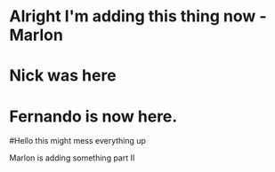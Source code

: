 # Alright I'm adding this thing now -Marlon
# Nick was here
# Fernando is now here.




#Hello this might mess everything up


Marlon is adding something part II